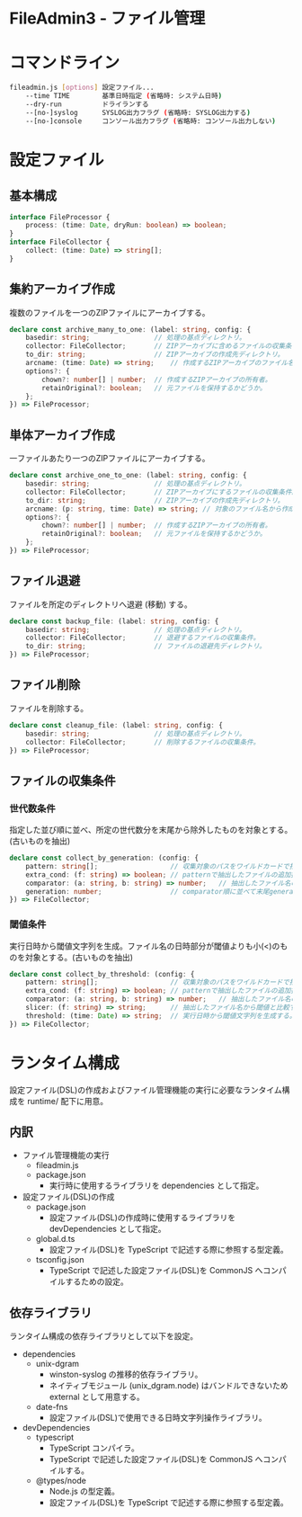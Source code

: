 FileAdmin3 - ファイル管理
========================

# コマンドライン
```bash
fileadmin.js [options] 設定ファイル...
    --time TIME        基準日時指定 (省略時: システム日時)
    --dry-run          ドライランする
    --[no-]syslog      SYSLOG出力フラグ (省略時: SYSLOG出力する)
    --[no-]console     コンソール出力フラグ (省略時: コンソール出力しない)
```

# 設定ファイル
## 基本構成
```TypeScript
interface FileProcessor {
    process: (time: Date, dryRun: boolean) => boolean;
}
interface FileCollector {
    collect: (time: Date) => string[];
}
```

## 集約アーカイブ作成
複数のファイルを一つのZIPファイルにアーカイブする。
```TypeScript
declare const archive_many_to_one: (label: string, config: {
    basedir: string;                // 処理の基点ディレクトリ。
    collector: FileCollector;       // ZIPアーカイブに含めるファイルの収集条件。
    to_dir: string;                 // ZIPアーカイブの作成先ディレクトリ。
    arcname: (time: Date) => string;    // 作成するZIPアーカイブのファイル名。
    options?: {
        chown?: number[] | number;  // 作成するZIPアーカイブの所有者。
        retainOriginal?: boolean;   // 元ファイルを保持するかどうか。
    };
}) => FileProcessor;
```

## 単体アーカイブ作成
一ファイルあたり一つのZIPファイルにアーカイブする。
```TypeScript
declare const archive_one_to_one: (label: string, config: {
    basedir: string;                // 処理の基点ディレクトリ。
    collector: FileCollector;       // ZIPアーカイブにするファイルの収集条件。
    to_dir: string;                 // ZIPアーカイブの作成先ディレクトリ。
    arcname: (p: string, time: Date) => string; // 対象のファイル名から作成するZIPアーカイブファイル名。
    options?: {
        chown?: number[] | number;  // 作成するZIPアーカイブの所有者。
        retainOriginal?: boolean;   // 元ファイルを保持するかどうか。
    };
}) => FileProcessor;
```

## ファイル退避
ファイルを所定のディレクトリへ退避 (移動) する。
```TypeScript
declare const backup_file: (label: string, config: {
    basedir: string;                // 処理の基点ディレクトリ。
    collector: FileCollector;       // 退避するファイルの収集条件。
    to_dir: string;                 // ファイルの退避先ディレクトリ。
}) => FileProcessor;
```

## ファイル削除
ファイルを削除する。
```TypeScript
declare const cleanup_file: (label: string, config: {
    basedir: string;                // 処理の基点ディレクトリ。
    collector: FileCollector;       // 削除するファイルの収集条件。
}) => FileProcessor;
```

## ファイルの収集条件
### 世代数条件
指定した並び順に並べ、所定の世代数分を末尾から除外したものを対象とする。(古いものを抽出)
```TypeScript
declare const collect_by_generation: (config: {
    pattern: string[];                  // 収集対象のパスをワイルドカードで指定。
    extra_cond: (f: string) => boolean; // patternで抽出したファイルの追加抽出条件。省略可。
    comparator: (a: string, b: string) => number;   // 抽出したファイル名の並び順。patternを複数指定した場合は要素ごとに整列する。省略可。
    generation: number;                 // comparator順に並べて末尾generation件を除いたものを対象とする (古いものを抽出)。
}) => FileCollector;
```

### 閾値条件
実行日時から閾値文字列を生成。ファイル名の日時部分が閾値よりも小(<)のものを対象とする。(古いものを抽出)
```TypeScript
declare const collect_by_threshold: (config: {
    pattern: string[];                  // 収集対象のパスをワイルドカードで指定。
    extra_cond: (f: string) => boolean; // patternで抽出したファイルの追加抽出条件。省略可。
    comparator: (a: string, b: string) => number;   // 抽出したファイル名の並び順。patternを複数指定した場合は要素ごとに整列する。省略可。
    slicer: (f: string) => string;      // 抽出したファイル名から閾値と比較するための文字列を生成する。
    threshold: (time: Date) => string;  // 実行日時から閾値文字列を生成する。この閾値文字列よりも小(<)のものを対象とする (古いものを抽出)。
}) => FileCollector;
```

# ランタイム構成
設定ファイル(DSL)の作成およびファイル管理機能の実行に必要なランタイム構成を runtime/ 配下に用意。

## 内訳
* ファイル管理機能の実行
  * fileadmin.js
  * package.json
    * 実行時に使用するライブラリを dependencies として指定。
* 設定ファイル(DSL)の作成
  * package.json
    * 設定ファイル(DSL)の作成時に使用するライブラリを devDependencies として指定。
  * global.d.ts
    * 設定ファイル(DSL)を TypeScript で記述する際に参照する型定義。
  * tsconfig.json
    * TypeScript で記述した設定ファイル(DSL)を CommonJS へコンパイルするための設定。

## 依存ライブラリ
ランタイム構成の依存ライブラリとして以下を設定。
* dependencies
  * unix-dgram
    * winston-syslog の推移的依存ライブラリ。
    * ネイティブモジュール (unix_dgram.node) はバンドルできないため external として用意する。
  * date-fns
    * 設定ファイル(DSL)で使用できる日時文字列操作ライブラリ。
* devDependencies
  * typescript
    * TypeScript コンパイラ。
    * TypeScript で記述した設定ファイル(DSL)を CommonJS へコンパイルする。
  * @types/node
    * Node.js の型定義。
    * 設定ファイル(DSL)を TypeScript で記述する際に参照する型定義。

